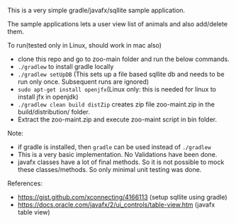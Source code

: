 This is a very simple gradle/javafx/sqllite sample application.

The sample applications lets a user view list of animals and also add/delete them.

To run(tested only in Linux, should work in mac also) 

* clone this repo and go to zoo-main folder and run the below commands.
* `./gradlew` to install gradle locally
* `./gradlew setUpDB` (This sets up a file based sqllite db and needs to be run only once. Subsequent runs are ignored)
* `sudo apt-get install openjfx`(Linux only: this is needed for linux to install jfx in openjdk)
* `./gradlew clean build distZip` creates zip file zoo-maint.zip in the build/distribution/ folder.
* Extract the zoo-maint.zip and execute zoo-maint script in bin folder.

Note:
* if gradle is installed, then `gradle` can be used instead of `./gradlew` 
* This is a very basic implementation. No Validations have been done.
* javafx classes have a lot of final methods. So it is not possible to mock these classes/methods. So only minimal unit testing was done.

References:

* https://gist.github.com/xconnecting/4166113 (setup sqllite using gradle)
* https://docs.oracle.com/javafx/2/ui_controls/table-view.htm (javafx table view)
